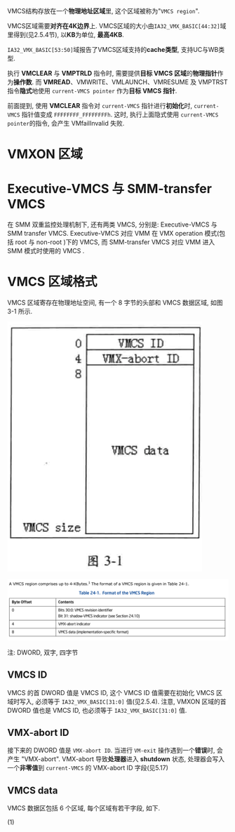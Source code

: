 VMCS结构存放在一个**物理地址区域**里, 这个区域被称为"`VMCS region`". 

VMCS区域需要**对齐在4K边界**上. VMCS区域的大小由`IA32_VMX_BASIC[44:32]`域里得到(见2.5.4节), 以**KB**为单位, **最高4KB**. 

`IA32_VMX_BASIC[53:50]`域报告了VMCS区域支持的**cache类型**, 支持UC与WB类型.

执行 **VMCLEAR** 与 **VMPTRLD** 指令时, 需要提供**目标 VMCS 区域**的**物理指针**作为**操作数**. 而 **VMREAD**、VMWRITE、VMLAUNCH、VMRESUME 及 VMPTRST 指令**隐式**地使用 `current-VMCS pointer` 作为**目标 VMCS 指针**.

前面提到, 使用 **VMCLEAR** 指令对 `current-VMCS` 指针进行**初始化**时, `current-VMCS` 指针值变成 `FFFFFFFF_FFFFFFFFh`. 这时, 执行上面隐式使用 `current-VMCS pointer`的指令, 会产生 VMfailInvalid 失败.

# VMXON 区域



# Executive-VMCS 与 SMM-transfer VMCS

在 SMM 双重监控处理机制下, 还有两类 VMCS, 分别是: Executive-VMCS 与 SMM transfer VMCS. Executive-VMCS 对应 VMM 在 VMX operation 模式(包括 root 与 non-root )下的 VMCS, 而 SMM-transfer VMCS 对应 VMM 进入 SMM 模式时使用的 VMCS .



# VMCS 区域格式

VMCS 区域寄存在物理地址空间, 有一个 8 字节的头部和 VMCS 数据区域, 如图 3-1 所示.

![2020-02-25-17-00-58.png](./images/2020-02-25-17-00-58.png)

![2020-02-23-23-03-54.png](./images/2020-02-23-23-03-54.png)

注: DWORD, 双字, 四字节

## VMCS ID

VMCS 的首 DWORD 值是 VMCS ID, 这个 VMCS ID 值需要在初始化 VMCS 区域时写入, 必须等于 `IA32_VMX_BASIC[31:0]` 值(见2.5.4). 注意, VMXON 区域的首 DWORD 值也是 VMCS ID, 也必须等于 `IA32_VMX_BASIC[31:0]` 值.

## VMX-abort ID

接下来的 DWORD 值是 `VMX-abort ID`. 当进行 `VM-exit` 操作遇到一个**错误**时, 会产生 "VMX-abort". VMX-abort 导致**处理器**进入 **shutdown** 状态, 处理器会写入一个**非零值**到 `current-VMCS` 的 VMX-abort ID 字段(见5.17)

## VMCS data

VMCS 数据区包括 6 个区域, 每个区域有若干字段, 如下.

(1) 